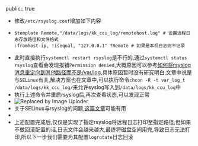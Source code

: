 public:: true

- 修改`/etc/rsyslog.conf`增加如下内容
- ```shell
  $template Remote,"/data/logs/kk_ccu_log/remotehost.log" # 设置远程日志存放路径和文件格式
  :fromhost-ip, !isequal, "127.0.0.1" ?Remote # 如果是本机日志则不记录
  ```
- 此时直接执行`systemctl restart rsyslog`是不行的,通过`systemctl status rsyslog`查看会发现报错`Permission denied`,大概原因可以参考[如何将rsyslog消息重定向到其他路径而不是/var/log](https://www.xknote.com/ask/6104889c771a2.html),具体原因暂时没有研究明白,文章中说是与`SELinux`有关,解决方案也在文章中,可以执行命令`chcon -R -t var_log_t /data/logs/kk_ccu_log/`来允许syslog写入到`/data/logs/kk_ccu_log`中
- 执行上述命令并重启rsyslog后,再次查看状态,可以发现正常
- ![Replaced by Image Uploder](assets/image_1646889988551_0.png)
- 关于SELinux与rsyslog的问题,[这篇文章](https://support.logz.io/hc/en-us/articles/209486429-Troubleshooting-Rsyslog-SELinux-configuration)可能有用
-
- 上述配置完成后,仅仅是实现了指定rsyslog将远程日志打印至指定路径,但如果不做回滚配置的话,日志文件会越来越大,最终将磁盘空间用完,导致日志无法打印,所以下一步我们需要为其配置`logrotate`日志回滚